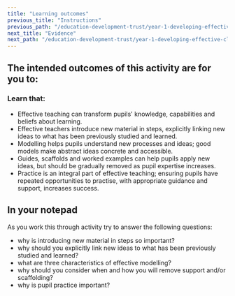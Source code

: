 ```yaml
---
title: "Learning outcomes"
previous_title: "Instructions"
previous_path: "/education-development-trust/year-1-developing-effective-classroom-practice/spring-week-1-ect-instructions"
next_title: "Evidence"
next_path: "/education-development-trust/year-1-developing-effective-classroom-practice/spring-week-1-ect-evidence"
---
```


## The intended outcomes of this activity are for you to:

### Learn that:

- Effective teaching can transform pupils' knowledge, capabilities and beliefs about learning.
- Effective teachers introduce new material in steps, explicitly linking new ideas to what has been previously studied and learned.
- Modelling helps pupils understand new processes and ideas; good models make abstract ideas concrete and accessible.
- Guides, scaffolds and worked examples can help pupils apply new ideas, but should be gradually removed as pupil expertise increases.
- Practice is an integral part of effective teaching; ensuring pupils have repeated opportunities to practise, with appropriate guidance and support, increases success.

## In your notepad

As you work this through activity try to answer the following questions:

- why is introducing new material in steps so important?
- why should you explicitly link new ideas to what has been previously studied
  and learned?
- what are three characteristics of effective modelling?
- why should you consider when and how you will remove support and/or
  scaffolding?
- why is pupil practice important?
